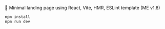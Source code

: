 🌲 Minimal landing page using React, Vite, HMR, ESLint template (ME v1.8)

```bash
npm install
npm run dev
```
